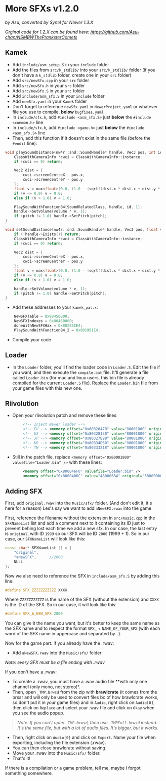 # More SFXs v1.2.0
*by Asu, converted by Synel for Newer 1.3.X*

*Orginal code for 1.2.X can be found here: https://github.com/Asu-chan/NSMBWThePranksterComets*

## Kamek
- Add `include/asm_setup.S` in your `include` folder
- Add the files from `src/k_stdlib/` into your `src/k_stdlib/` folder (if you don't have a `k_stdlib` folder, create one in your `src` folder)
- Add `src/newSfx.cpp` in your `src` folder
- Add `src/newSfx.h` in your `src` folder
- Add `src/newSfx.S` in your `src` folder
- Add `include/asm_sfx.S` in your `include` folder
- Add `newSfx.yaml` in your `Kamek` folder
- Don't forget to reference `newSfx.yaml` in `NewerProject.yaml` or whatever file you use to compile, **below** `bugfixes.yaml`
- In `include/sfx.h`, add `#include <asm_sfx.S>` just **below** the `#include <common.h>` line
- In `include/sfx.h`, add `#include <game.h>` just **below** the `#include <asm_sfx.S>` line
- Then, add this function if it doesn't exist in the same file (before the `#endif` line):
```cpp
void playSoundDistance(nw4r::snd::SoundHandle* handle, Vec3 pos, int id, float volume = 1.0, float pitch = 1.0, float distance = 500.0) {
	ClassWithCameraInfo *cwci = ClassWithCameraInfo::instance;
	if (cwci == 0) return;

	Vec2 dist = {
		cwci->screenCentreX - pos.x,
		cwci->screenCentreY - pos.y
	};
	float v = max<float>(0.0, (1.0 - (sqrtf(dist.x * dist.x + dist.y * dist.y) / distance)) * 1.0);
	if (v <= 0.0) v = 0.0;
	else if (v > 1.0) v = 1.0;

	PlaySoundWithFunctionB4(SoundRelatedClass, handle, id, 1);
	handle->SetVolume(volume * v, 1);
	if (pitch != 1.0) handle->SetPitch(pitch);
}

void setSoundDistance(nw4r::snd::SoundHandle* handle, Vec3 pos, float volume = 1.0, float pitch = 1.0, float distance = 500.0) {
	if (!handle->Exists()) return;
	ClassWithCameraInfo *cwci = ClassWithCameraInfo::instance;
	if (cwci == 0) return;

	Vec2 dist = {
		cwci->screenCentreX - pos.x,
		cwci->screenCentreY - pos.y
	};
	float v = max<float>(0.0, (1.0 - (sqrtf(dist.x * dist.x + dist.y * dist.y) / distance)) * 1.0);
	if (v <= 0.0) v = 0.0;
	else if (v > 1.0) v = 1.0;

	handle->SetVolume(volume * v, 1);
	if (pitch != 1.0) handle->SetPitch(pitch);
}
```
- Add these addresses to your `kamek_pal.x`:
```cpp
	NewSFXTable = 0x80450000;
	NewSFXIndexes = 0x80460000;
	doneWithNewSFXHax = 0x80283CE4;
	PlaySoundWithFunctionB4_2 = 0x801951E4;
```
- Compile your code

## Loader
- In the `Loader` folder, you'll find the loader code in `Loader.S`. Edit the file if you want, and then execute the `compile.bat` file. It'll generate a file called `Loader.bin` (for mac and linux users, this bin file is already compiled for the current `Loader.S` file). Replace the `Loader.bin` file from your game files with this new one.

## Riivolution
- Open your riivolution patch and remove these lines:
```xml
		<!-- Inject Newer loader -->
		<!-- EU --> <memory offset="0x80328478" value="80001800" original="8015BC60" />
		<!-- US --> <memory offset="0x80328130" value="80001800" original="8015BB20" />
		<!-- JP --> <memory offset="0x80327E98" value="80001800" original="8015B930" />
		<!-- KR --> <memory offset="0x80334E60" value="80001800" original="8015C060" />
		<!-- TW --> <memory offset="0x80333218" value="80001800" original="8015C060" />
```
- Still in the patch file, replace `<memory offset="0x80001800" valuefile="Loader.bin" />` with these lines:
```xml
		<memory offset="0x800046F0" valuefile="Loader.bin" />
		<memory offset="0x8000406C" value="48000684" original="38000000" />
```

## Adding SFX
First, add `original.rwav` into the `Music/sfx/` folder. (And don't edit it, it's here for a reason)
Les's say we want to add `aNewSFX.rwav` into the game.

First, reference the filename without the extension in `src/music.cpp` in the `SFXNameList` list and add a comment next to it containing its ID just to prevent behing lost each time we add a new sfx. In our case, the last entry is `original`, with ID `1999` so our SFX will be ID `2000` (1999 + 1). So in our case, our `SFXNameList` will look like this:
```cpp
const char* SFXNameList [] = {
	"original",
	"aNewSFX",		//2000
	NULL
};
```
Now we also need to reference the SFX in `include/asm_sfx.S` by adding this line:
```cpp
#define SFX_ZZZZZZZZZZZ XXXX
```
Where `ZZZZZZZZZZZ` is the name of the SFX (without the extension) and `XXXX` is the ID of the SFX. So in our case, it will look like this:
```cpp
#define SFX_A_NEW_SFX 2000
```
You can give it the name you want, but it's better to keep the same name as the SFX name and to respect the format `SFX_` + `NAME_OF_YOUR_SFX` (with each word of the SFX name in uppercase and separated by `_`).


Now for the game part. If you already have the .rwav:
- Add `aNewSFX.rwav` into the `Music/sfx/` folder

*Note: every SFX must be a file ending with .rwav*

If you don't have a .rwav:
- To create a .rwav, you must have a .wav audio file **with only one channel (only mono, not stereo)*.
- Then, open `_TMP.brwsd` from the zip with **brawlcrate** (it comes from the brsar and will only be used to convert files bc of how brawlcrate works, so don't put it in your game files) and in `Audio`, right click on `Audio[0]`, then click on `Replace` and select your .wav file and click on `Okay` when you see the audio popup.
> *Note: If you can't open `_TMP.brwsd`, then use `_TMPFull.brwsd` instead. It's the same file, but with a lot of audio files. It's bigger, but it works.*
- Then, right click on `Audio[0]` and click on `Export`. Name your file when exporting, including the file extension (.rwav).
- You can then close brawlcrate without saving.
- Move your .rwav into the `Music/sfx/` folder.
- That's it!



If there is a compilation or a game problem, tell me, maybe I forgot something somewhere.
